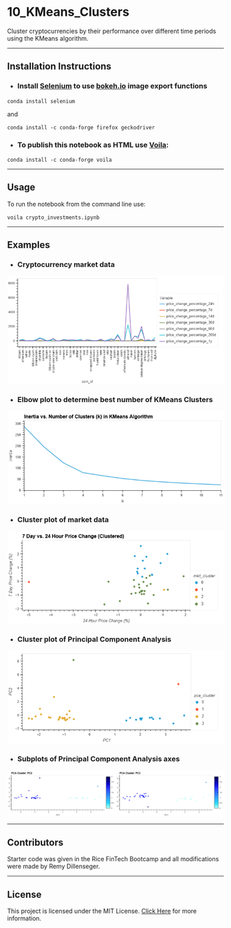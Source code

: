 # 10_KMeans_Clusters
Cluster cryptocurrencies by their performance over different time periods using the KMeans algorithm.

<!-- **The application is published [here](http://rdillens.github.io/10_KMeans_Clusters) as a github project page, try it yourself!** -->

---
## Installation Instructions
- ### Install [Selenium](https://selenium-python.readthedocs.io/) to use [bokeh.io](https://docs.bokeh.org/en/latest/) image export functions
```shell
conda install selenium
```
and
```shell
conda install -c conda-forge firefox geckodriver
```
- ### To publish this notebook as HTML use [Voila](https://voila.readthedocs.io/en/stable/index.html):
```shell 
conda install -c conda-forge voila
```

---
## Usage
To run the notebook from the command line use:
```shell
voila crypto_investments.ipynb
```
<!-- ![Run from command line](Images/Voila_01.gif)
![Load from localhost](Images/Voila_02.gif)
![Explore in browser](Images/Voila_03.gif) -->

---
## Examples
- ### Cryptocurrency market data
![Market Data](Images/Market_Data_Plot.png)
- ### Elbow plot to determine best number of KMeans Clusters
![Elbow Plot](Images/Elbow_Plot_1.png)
- ### Cluster plot of market data
![Market Data Cluster Plot](Images/Cluster_Plot_1.png)
- ### Cluster plot of Principal Component Analysis
![PCA Cluster Plot](Images/Cluster_Plot_2.png)
- ### Subplots of Principal Component Analysis axes
![Cluster Subplots](Images/Cluster_PCA_Subplots.png)

---
## Contributors
Starter code was given in the Rice FinTech Bootcamp and all modifications were made by Remy Dillenseger.

---
## License
This project is licensed under the MIT License.
[Click Here](https://github.com/rdillens/10_KMeans_Clusters/blob/main/LICENSE) for more information.